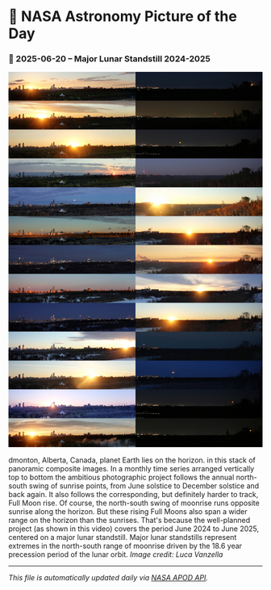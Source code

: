 # 🚀 NASA Astronomy Picture of the Day

### 📅 2025-06-20 – **Major Lunar Standstill 2024-2025**

![APOD Image](apod_2025-06-19.jpg)

dmonton, Alberta, Canada, planet Earth lies on the horizon. in this stack of panoramic composite images. In a monthly time series arranged vertically top to bottom the ambitious photographic project follows the annual north-south swing of sunrise points, from June solstice to December solstice and back again. It also follows the corresponding, but definitely harder to track, Full Moon rise. Of course, the north-south swing of moonrise runs opposite sunrise along the horizon. But these rising Full Moons also span a wider range on the horizon than the sunrises. That's because the well-planned project (as shown in this video) covers the period June 2024 to June 2025, centered on a major lunar standstill. Major lunar standstills represent extremes in the north-south range of moonrise driven by the 18.6 year precession period of the lunar orbit.
*Image credit: Luca Vanzella*

---
_This file is automatically updated daily via [NASA APOD API](https://api.nasa.gov/)._
